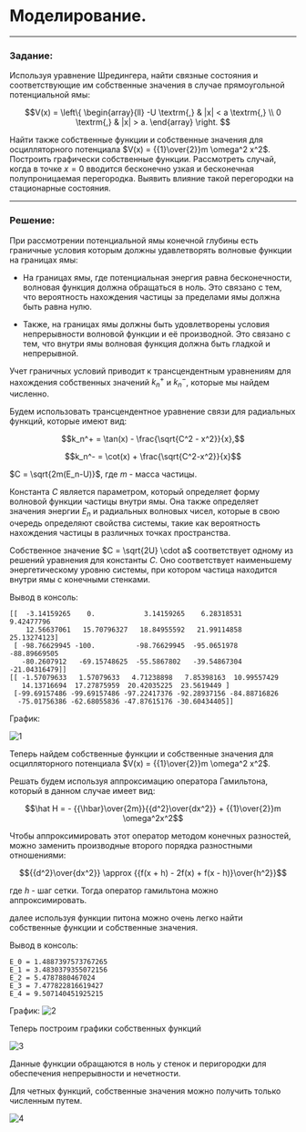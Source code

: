 # Моделирование.
---
### Задание:

Используя уравнение Шредингера, найти связные состояния и соответствующие им
собственные значения в случае прямоугольной потенциальной ямы:

<tex>$$V(x) = \left\{
    \begin{array}{ll}
    -U \textrm{,} & |x| < a \textrm{,} \\
    0 \textrm{,} & |x| > a.
    \end{array}
    \right. $$<tex>



Найти также собственные функции и собственные значения для осцилляторного
потенциала $V(x) = {{1}\over{2}}m \omega^2 x^2$. Построить графически собственные функции. Рассмотреть случай, когда в точке $x = 0$ вводится бесконечно узкая и бесконечная полупроницаемая перегородка. Выявить влияние такой перегородки на стационарные состояния.

---

### Решение:

При рассмотрении потенциальной ямы конечной глубины есть граничные условия которым должны удавлетворять волновые функции на границах ямы:

- На границах ямы, где потенциальная энергия равна бесконечности, волновая функция должна обращаться в ноль. Это связано с тем, что вероятность нахождения частицы за пределами ямы должна быть равна нулю.

- Также, на границах ямы должны быть удовлетворены условия непрерывности волновой функции и её производной. Это связано с тем, что внутри ямы волновая функция должна быть гладкой и непрерывной.

Учет граничных условий приводит к трансцендентным уравнениям для нахождения собственных значений $k_n^+$ и $k_n^-$, которые мы найдем численно.

Будем использовать трансцендентное уравнение связи для радиальных функций, которые имеют вид:

<tex>$$k_n^+ = \tan(x) - \frac{\sqrt{C^2 - x^2}}{x},$$<tex>

<tex>$$k_n^- = \cot(x) + \frac{\sqrt{C^2-x^2}}{x}$$<tex>


$C = \sqrt{2m(E_n-U)}$, где $m$ - масса частицы.

Константа $C$ является параметром, который определяет форму волновой функции частицы внутри ямы. Она также определяет значения энергии $E_n$ и радиальных волновых чисел, которые в свою очередь определяют свойства системы, такие как вероятность нахождения частицы в различных точках пространства.

Собственное значение $C = \sqrt{2U} \cdot a$ соответствует одному из решений уравнения для константы $C$. Оно соответствует наименьшему энергетическому уровню системы, при котором частица находится внутри ямы с конечными стенками. 

Вывод в консоль:

```
[[  -3.14159265    0.            3.14159265    6.28318531    9.42477796
    12.56637061   15.70796327   18.84955592   21.99114858   25.13274123]
 [ -98.76629945 -100.          -98.76629945  -95.0651978   -88.89669505
   -80.2607912   -69.15748625  -55.5867802   -39.54867304  -21.04316479]]
[[ -1.57079633   1.57079633   4.71238898   7.85398163  10.99557429
   14.13716694  17.27875959  20.42035225  23.5619449 ]
 [-99.69157486 -99.69157486 -97.22417376 -92.28937156 -84.88716826
  -75.01756386 -62.68055836 -47.87615176 -30.60434405]]
```

График:

![1]()

Теперь найдем собственные функции и собственные значения для осцилляторного
потенциала $V(x) = {{1}\over{2}}m \omega^2 x^2$.

Решать будем используя аппроксимацию оператора Гамильтона, который в данном случае имеет вид:

<tex>$$\hat H = - {{\hbar}\over{2m}}{{d^2}\over{dx^2}} + {{1}\over{2}}m \omega^2x^2$$<tex>

Чтобы аппроксимировать этот оператор методом конечных разностей, можно заменить производные второго порядка разностными отношениями:

<tex>$${{d^2}\over{dx^2}} \approx {{f(x + h) - 2f(x) + f(x - h)}\over{h^2}}$$<tex>

где $h$ - шаг сетки. Тогда оператор гамильтона можно аппроксимировать.

далее используя функции питона можно очень легко найти собственные функции и собственные значения.

Вывод в консоль:
```
E_0 = 1.4887397573767265
E_1 = 3.4830379355072156
E_2 = 5.4787880467024
E_3 = 7.477822816619427
E_4 = 9.507140451925215
```

График:
![2]()


Теперь построим графики собственных функций

![3]()

Данные функции обращаются в ноль у стенок и перигородки для обеспечения непрерывности и нечетности.

Для четных функций, собственные значения можно получить только численным путем.

![4]()